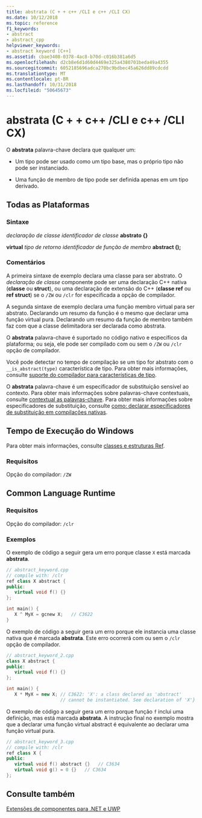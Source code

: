 ```yaml
---
title: abstrata (C + + c++ /CLI e c++ /CLI CX)
ms.date: 10/12/2018
ms.topic: reference
f1_keywords:
- abstract
- abstract_cpp
helpviewer_keywords:
- abstract keyword [C++]
ms.assetid: cbae3408-0378-4ac8-b70d-c016b381a6d5
ms.openlocfilehash: d2cb8e6d1d60d4469e325a4380701beda49a4355
ms.sourcegitcommit: 6052185696adca270bc9bdbec45a626dd89cdcdd
ms.translationtype: MT
ms.contentlocale: pt-BR
ms.lasthandoff: 10/31/2018
ms.locfileid: "50645673"
---
```

# <a name="abstract--ccli-and-ccx"></a>abstrata (C + + c++ /CLI e c++ /CLI CX)

O **abstrata** palavra-chave declara que qualquer um:

- Um tipo pode ser usado como um tipo base, mas o próprio tipo não pode ser instanciado.

- Uma função de membro de tipo pode ser definida apenas em um tipo derivado.

## <a name="all-platforms"></a>Todas as Plataformas

### <a name="syntax"></a>Sintaxe

*declaração de classe* *identificador de classe* **abstrato {}**

**virtual** *tipo de retorno* *identificador de função de membro* **abstract ();**

### <a name="remarks"></a>Comentários

A primeira sintaxe de exemplo declara uma classe para ser abstrato. O *declaração de classe* componente pode ser uma declaração C++ nativa (**classe** ou **struct**), ou uma declaração de extensão do C++ (**classe ref** ou **ref struct**) se o `/ZW` ou `/clr` for especificada a opção de compilador.

A segunda sintaxe de exemplo declara uma função membro virtual para ser abstrato. Declarando um resumo da função é o mesmo que declarar uma função virtual pura. Declarando um resumo da função de membro também faz com que a classe delimitadora ser declarada como abstrata.

O **abstrata** palavra-chave é suportado no código nativo e específicos da plataforma; ou seja, ele pode ser compilado com ou sem o `/ZW` ou `/clr` opção de compilador.

Você pode detectar no tempo de compilação se um tipo for abstrato com o `__is_abstract(type)` característica de tipo. Para obter mais informações, consulte [suporte do compilador para características de tipo](../windows/compiler-support-for-type-traits-cpp-component-extensions.md).

O **abstrata** palavra-chave é um especificador de substituição sensível ao contexto. Para obter mais informações sobre palavras-chave contextuais, consulte [contextual as palavras-chave](../windows/context-sensitive-keywords-cpp-component-extensions.md). Para obter mais informações sobre especificadores de substituição, consulte [como: declarar especificadores de substituição em compilações nativas](../dotnet/how-to-declare-override-specifiers-in-native-compilations-cpp-cli.md).

## <a name="windows-runtime"></a>Tempo de Execução do Windows

Para obter mais informações, consulte [classes e estruturas Ref](../cppcx/ref-classes-and-structs-c-cx.md).

### <a name="requirements"></a>Requisitos

Opção do compilador: `/ZW`

## <a name="common-language-runtime"></a>Common Language Runtime

### <a name="requirements"></a>Requisitos

Opção do compilador: `/clr`

### <a name="examples"></a>Exemplos

O exemplo de código a seguir gera um erro porque classe `X` está marcada **abstrata**.

```cpp
// abstract_keyword.cpp
// compile with: /clr
ref class X abstract {
public:
   virtual void f() {}
};

int main() {
   X ^ MyX = gcnew X;   // C3622
}
```

O exemplo de código a seguir gera um erro porque ele instancia uma classe nativa que é marcada **abstrata**. Este erro ocorrerá com ou sem o `/clr` opção de compilador.

```cpp
// abstract_keyword_2.cpp
class X abstract {
public:
   virtual void f() {}
};

int main() {
   X * MyX = new X; // C3622: 'X': a class declared as 'abstract'
                    // cannot be instantiated. See declaration of 'X'}
```

O exemplo de código a seguir gera um erro porque função `f` inclui uma definição, mas está marcada **abstrata**. A instrução final no exemplo mostra que a declarar uma função virtual abstract é equivalente ao declarar uma função virtual pura.

```cpp
// abstract_keyword_3.cpp
// compile with: /clr
ref class X {
public:
   virtual void f() abstract {}   // C3634
   virtual void g() = 0 {}   // C3634
};
```

## <a name="see-also"></a>Consulte também

[Extensões de componentes para .NET e UWP](../windows/component-extensions-for-runtime-platforms.md)
